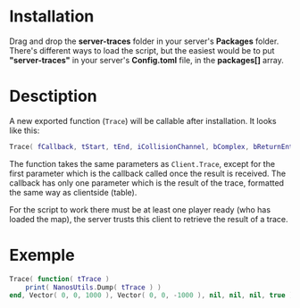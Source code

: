 # Installation
Drag and drop the **server-traces** folder in your server's **Packages** folder.
There's different ways to load the script, but the easiest would be to put **"server-traces"** in your server's **Config.toml** file, in the **packages[]** array.

# Desctiption
A new exported function (`Trace`) will be callable after installation. It looks like this:
```lua
Trace( fCallback, tStart, tEnd, iCollisionChannel, bComplex, bReturnEnt, bReturnPhysMat, tIgnoredAct )
```

The function takes the same parameters as `Client.Trace`, except for the first parameter which is the callback called once the result is received.
The callback has only one parameter which is the result of the trace, formatted the same way as clientside (table).

For the script to work there must be at least one player ready (who has loaded the map), the server trusts this client to retrieve the result of a trace.

# Exemple
```lua
Trace( function( tTrace )
    print( NanosUtils.Dump( tTrace ) )
end, Vector( 0, 0, 1000 ), Vector( 0, 0, -1000 ), nil, nil, nil, true )
```
